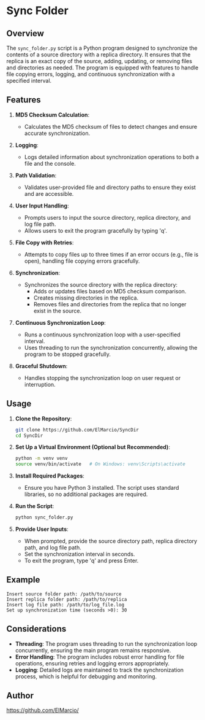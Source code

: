 # Sync Folder

## Overview

The `sync_folder.py` script is a Python program designed to synchronize the contents of a source directory with a replica directory. It ensures that the replica is an exact copy of the source, adding, updating, or removing files and directories as needed. The program is equipped with features to handle file copying errors, logging, and continuous synchronization with a specified interval.

## Features

1. **MD5 Checksum Calculation**:
    - Calculates the MD5 checksum of files to detect changes and ensure accurate synchronization.

2. **Logging**:
    - Logs detailed information about synchronization operations to both a file and the console.

3. **Path Validation**:
    - Validates user-provided file and directory paths to ensure they exist and are accessible.

4. **User Input Handling**:
    - Prompts users to input the source directory, replica directory, and log file path.
    - Allows users to exit the program gracefully by typing 'q'.

5. **File Copy with Retries**:
    - Attempts to copy files up to three times if an error occurs (e.g., file is open), handling file copying errors gracefully.

6. **Synchronization**:
    - Synchronizes the source directory with the replica directory:
        - Adds or updates files based on MD5 checksum comparison.
        - Creates missing directories in the replica.
        - Removes files and directories from the replica that no longer exist in the source.

7. **Continuous Synchronization Loop**:
    - Runs a continuous synchronization loop with a user-specified interval.
    - Uses threading to run the synchronization concurrently, allowing the program to be stopped gracefully.

8. **Graceful Shutdown**:
    - Handles stopping the synchronization loop on user request or interruption.

## Usage

1. **Clone the Repository**:
    ```sh
    git clone https://github.com/ElMarcio/SyncDir
    cd SyncDir
    ```

2. **Set Up a Virtual Environment (Optional but Recommended)**:
    ```sh
    python -m venv venv
    source venv/bin/activate   # On Windows: venv\Scripts\activate
    ```

3. **Install Required Packages**:
    - Ensure you have Python 3 installed. The script uses standard libraries, so no additional packages are required.

4. **Run the Script**:
    ```sh
    python sync_folder.py
    ```

5. **Provide User Inputs**:
    - When prompted, provide the source directory path, replica directory path, and log file path.
    - Set the synchronization interval in seconds.
    - To exit the program, type 'q' and press Enter.

## Example

```
Insert source folder path: /path/to/source
Insert replica folder path: /path/to/replica
Insert log file path: /path/to/log_file.log
Set up synchronization time (seconds >0): 30
```

## Considerations

- **Threading**: The program uses threading to run the synchronization loop concurrently, ensuring the main program remains responsive.
- **Error Handling**: The program includes robust error handling for file operations, ensuring retries and logging errors appropriately.
- **Logging**: Detailed logs are maintained to track the synchronization process, which is helpful for debugging and monitoring.


## Author

https://github.com/ElMarcio/
